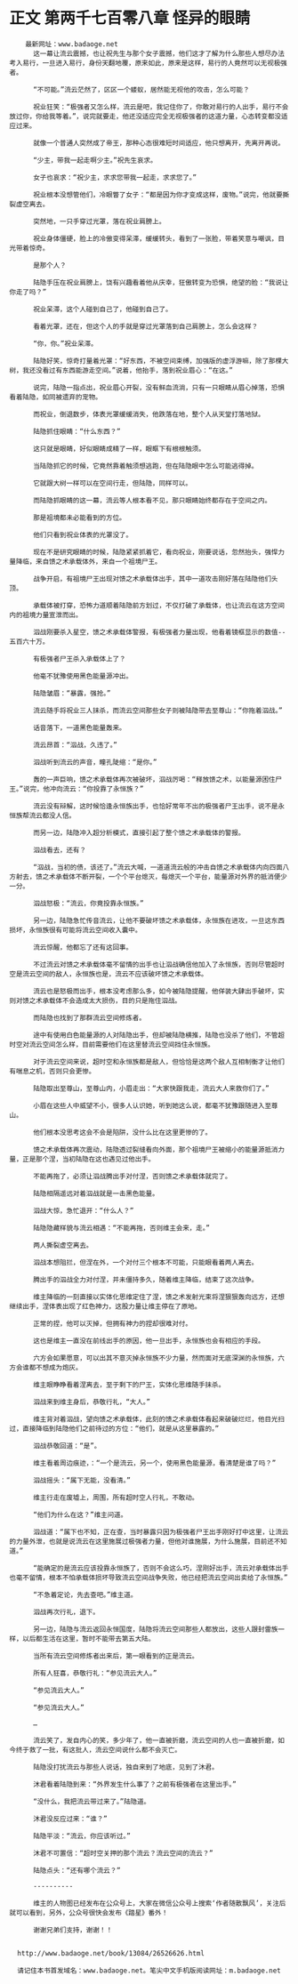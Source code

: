 # 正文 第两千七百零八章 怪异的眼睛
        最新网址：www.badaoge.net
          这一幕让流云震撼，也让祝先生与那个女子震撼，他们这才了解为什么那些人想尽办法考入易行，一旦进入易行，身份天翻地覆，原来如此，原来是这样，易行的人竟然可以无视极强者。
      
          “不可能。”流云茫然了，区区一个蝼蚁，居然能无视他的攻击，怎么可能？
      
          祝业狂笑：“极强者又怎么样，流云是吧，我记住你了，你敢对易行的人出手，易行不会放过你，你给我等着。”，说完就要走，他还没适应完全无视极强者的这道力量，心态转变都没适应过来。
      
          就像一个普通人突然成了帝王，那种心态很难短时间适应，他只想离开，先离开再说。
      
          “少主，带我一起走啊少主。”祝先生哀求。
      
          女子也哀求：“祝少主，求求您带我一起走，求求您了。”
      
          祝业根本没想管他们，冷眼瞥了女子：“都是因为你才变成这样，废物。”说完，他就要撕裂虚空离去。
      
          突然地，一只手穿过光罩，落在祝业肩膀上。
      
          祝业身体僵硬，脸上的冷傲变得呆滞，缓缓转头，看到了一张脸，带着笑意与嘲讽，目光带着惊奇。
      
          是那个人？
      
          陆隐手压在祝业肩膀上，饶有兴趣看着他从庆幸，狂傲转变为恐惧，绝望的脸：“我说让你走了吗？”
      
          祝业呆滞，这个人碰到自己了，他碰到自己了。
      
          看着光罩，还在，但这个人的手就是穿过光罩落到自己肩膀上，怎么会这样？
      
          “你，你。”祝业呆滞。
      
          陆隐好笑，惊奇打量着光罩：“好东西，不被空间束缚，加强版的虚浮游嘛，除了那棵大树，我还没看过有东西能游走空间。”说着，他抬手，落到祝业眉心：“在这。”
      
          说完，陆隐一指点出，祝业眉心开裂，没有鲜血流淌，只有一只眼睛从眉心掉落，恐惧看着陆隐，如同被遗弃的宠物。
      
          而祝业，倒退数步，体表光罩缓缓消失，他跌落在地，整个人从天堂打落地狱。
      
          陆隐抓住眼睛：“什么东西？”
      
          这只就是眼睛，好似眼睛成精了一样，眼眶下有根根触须。
      
          当陆隐抓它的时候，它竟然靠着触须想逃跑，但在陆隐眼中怎么可能逃得掉。
      
          它就跟大树一样可以在空间行走，但陆隐，同样可以。
      
          而陆隐抓眼睛的这一幕，流云等人根本看不见，那只眼睛始终都存在于空间之内。
      
          那是祖境都未必能看到的方位。
      
          他们只看到祝业体表的光罩没了。
      
          现在不是研究眼睛的时候，陆隐紧紧抓着它，看向祝业，刚要说话，忽然抬头，强悍力量降临，来自馈之术承载体外，来自一个祖境尸王。
      
          战争开启，有祖境尸王出现对馈之术承载体出手，其中一道攻击刚好落在陆隐他们头顶。
      
          承载体被打穿，恐怖力道顺着陆隐前方划过，不仅打破了承载体，也让流云在这方空间内的祖境力量宣泄而出。
      
          泅战刚要杀入星空，馈之术承载体警报，有极强者力量出现，他看着镜框显示的数值--五百六十万。
      
          有极强者尸王杀入承载体上了？
      
          他毫不犹豫使用黑色能量源冲出。
      
          陆隐皱眉：“暴露，强抢。”
      
          流云随手将祝业三人抹杀，而流云空间那些女子则被陆隐带去至尊山：“你拖着泅战。”
      
          话音落下，一道黑色能量轰来。
      
          流云昂首：“泅战，久违了。”
      
          泅战听到流云的声音，瞳孔陡缩：“是你。”
      
          轰的一声巨响，馈之术承载体再次被破坏，泅战厉喝：“释放馈之术，以能量源困住尸王。”说完，他冲向流云：“你投靠了永恒族？”
      
          流云没有辩解，这时候恰逢永恒族出手，也恰好常年不出的极强者尸王出手，说不是永恒族帮流云都没人信。
      
          而另一边，陆隐冲入超分析模式，直接引起了整个馈之术承载体的警报。
      
          泅战看去，还有？
      
          “泅战，当初的债，该还了。”流云大喊，一道道流云般的冲击自馈之术承载体内向四面八方射去，馈之术承载体不断开裂，一个个平台熄灭，每熄灭一个平台，能量源对外界的抵消便少一分。
      
          泅战怒极：“流云，你竟投靠永恒族。”
      
          另一边，陆隐急忙传音流云，让他不要破坏馈之术承载体，永恒族在进攻，一旦这东西损坏，永恒族很有可能将流云空间收入囊中。
      
          流云惊醒，他都忘了还有这回事。
      
          不过流云对馈之术承载体毫不留情的出手也让泅战确信他加入了永恒族，否则尽管超时空是流云空间的敌人，永恒族也是，流云不应该破坏馈之术承载体。
      
          流云也是怒极而出手，根本没考虑那么多，如今被陆隐提醒，他佯装大肆出手破坏，实则对馈之术承载体不会造成太大损伤，目的只是拖住泅战。
      
          而陆隐也找到了那群流云空间修炼者。
      
          途中有使用白色能量源的人对陆隐出手，但却被陆隐横推，陆隐也没杀了他们，不管超时空对流云空间怎么样，目前需要他们在这里替流云空间挡住永恒族。
      
          对于流云空间来说，超时空和永恒族都是敌人，但恰恰是这两个敌人互相制衡才让他们有喘息之机，否则只会更惨。
      
          陆隐取出至尊山，至尊山内，小眉走出：“大家快跟我走，流云大人来救你们了。”
      
          小眉在这些人中威望不小，很多人认识她，听到她这么说，都毫不犹豫跟随进入至尊山。
      
          他们根本没思考这会不会是陷阱，没什么比在这里更惨的了。
      
          馈之术承载体再次震动，陆隐透过裂缝看向外面，那个祖境尸王被缩小的能量源抵消力量，正是那个涅，当初陆隐在这也遇见过他出手。
      
          不能再拖了，必须让泅战腾出手对付涅，否则馈之术承载体就完了。
      
          陆隐相隔遥远对着泅战就是一击黑色能量。
      
          泅战大惊，急忙退开：“什么人？”
      
          陆隐隐藏样貌与流云相遇：“不能再拖，否则维主会来，走。”
      
          两人撕裂虚空离去。
      
          泅战本想阻拦，但涅在外，一个对付三个根本不可能，只能眼看着两人离去。
      
          腾出手的泅战全力对付涅，并未僵持多久，随着维主降临，结束了这次战争。
      
          维主降临的一刻直接以实体化思维定住了涅，馈之术发射光束将涅狠狠轰向远方，还想继续出手，涅体表出现了红色神力，这股力量让维主停在了原地。
      
          正常的捏，他可以灭掉，但拥有神力的捏却很难对付。
      
          这也是维主一直没在前线出手的原因，他一旦出手，永恒族也会有相应的手段。
      
          六方会如果愿意，可以出其不意灭掉永恒族不少力量，然而面对无底深渊的永恒族，六方会谁都不想成为炮灰。
      
          维主眼睁睁看着涅离去，至于剩下的尸王，实体化思维随手抹杀。
      
          泅战来到维主身后，恭敬行礼，“大人。”
      
          维主背对着泅战，望向馈之术承载体，此刻的馈之术承载体看起来破破烂烂，他目光扫过，直接降临到陆隐他们之前待过的方位：“他们，就是从这里暴露的。”
      
          泅战恭敬回道：“是”。
      
          维主看着周边痕迹，：“一个是流云，另一个，使用黑色能量源，看清楚是谁了吗？”
      
          泅战摇头：“属下无能，没看清。”
      
          维主行走在废墟上，周围，所有超时空人行礼，不敢动。
      
          “他们为什么在这？”维主问道。
      
          泅战道：“属下也不知，正在查，当时暴露只因为极强者尸王出手刚好打中这里，让流云的力量外泄，也就是说流云在这里施展过极强者力量，但他对谁施展，为什么施展，目前还不知道。”
      
          “能确定的是流云应该投靠永恒族了，否则不会这么巧，涅刚好出手，流云对承载体出手也毫不留情，根本不怕承载体损坏导致流云空间战争失败，他已经把流云空间出卖给了永恒族。”
      
          “不急着定论，先去查吧。”维主道。
      
          泅战再次行礼，退下。
      
          另一边，陆隐与流云返回永恒国度，陆隐将流云空间那些人都放出，这些人跟封雷族一样，以后都生活在这里，暂时不能带去第五大陆。
      
          当所有流云空间修炼者出来后，第一眼看到的正是流云。
      
          所有人狂喜，恭敬行礼：“参见流云大人。”
      
          “参见流云大人。”
      
          “参见流云大人。”
      
          …
      
          流云笑了，发自内心的笑，多少年了，他一直被折磨，流云空间的人也一直被折磨，如今终于救了一批，有这批人，流云空间说什么都不会灭亡。
      
          陆隐没打扰流云与那些人说话，独自来到了地底，见到了沐君。
      
          沐君看着陆隐到来：“外界发生什么事了？之前有极强者在这里出手。”
      
          “没什么，我把流云带过来了。”陆隐道。
      
          沐君没反应过来：“谁？”
      
          陆隐平淡：“流云，你应该听过。”
      
          沐君不可置信：“超时空关押的那个流云？流云空间的流云？”
      
          陆隐点头：“还有哪个流云？”
      
          ----------
      
          维主的人物图已经发布在公众号上，大家在微信公众号上搜索‘作者随散飘风’，关注后就可以看到，另外，公众号很快会发布《踏星》番外！
      
          谢谢兄弟们支持，谢谢！！
      
      
      http://www.badaoge.net/book/13084/26526626.html
      
      请记住本书首发域名：www.badaoge.net。笔尖中文手机版阅读网址：m.badaoge.net
